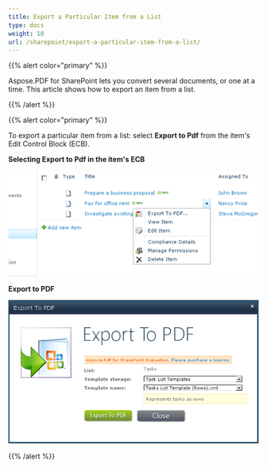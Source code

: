 ```yaml
---
title: Export a Particular Item from a List
type: docs
weight: 10
url: /sharepoint/export-a-particular-item-from-a-list/
---
```


{{% alert color="primary" %}} 

Aspose.PDF for SharePoint lets you convert several documents, or one at a time. This article shows how to export an item from a list.

{{% /alert %}} 

{{% alert color="primary" %}} 

To export a particular item from a list: select **Export to Pdf** from the item's Edit Control Block (ECB). 

**Selecting Export to Pdf in the item's ECB** 

![todo:image_alt_text](export-a-particular-item-from-a-list_1.png)



**Export to PDF** 

![todo:image_alt_text](export-a-particular-item-from-a-list_2.png)

{{% /alert %}} 
